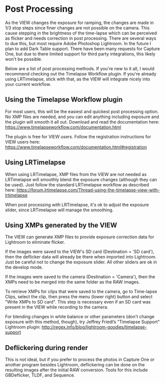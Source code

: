 # Post Processing

As the VIEW changes the exposure for ramping, the changes are made in 1/3 stop steps since finer changes are not possible on the camera.  This cause stepping in the brightness of the time-lapse which can be perceived as flicker and needs correction in post processing.  There are several ways to due this, but most require Adobe Photoshop Lightroom.  In the future I plan to add Dark Table support.  There have been many requests for Capture One, but due to there limited support for third party integrations, this likely won't be possible.

Below are a list of post processing methods.  If you're new to it all, I would recommend checking out the Timelapse Workflow plugin.  If you're already using LRTimelapse, stick with that, as the VIEW will integrate nicely into your current workflow.

## Using the Timelapse Workflow plugin

For most users, this will be the easiest and quickest post processing option.  No XMP files are needed, and you can edit anything including exposure and the plugin will smooth it all out.  Download and read the documentation here: <https://www.timelapseworkflow.com/documentation.html>

The plugin is free for VIEW users.  Follow the registration instructions for VIEW users here: <https://www.timelapseworkflow.com/documentation.html#registration>

## Using LRTimelapse

When using LRTimelapse, XMP files from the VIEW are not needed as LRTimelapse will smoothly blend the exposure changes (although they can be used).  Just follow the standard LRTimelapse workflow as described here: <https://forum.lrtimelapse.com/Thread-using-the-timelapse-view-with-lrtimelapse>

When post processing with LRTimelapse, it's ok to adjust the exposure slider, since LRTimelapse will manage the smoothing.

## Using XMPs generated by the VIEW

The VIEW can generate XMP files to provide exposure correction data for Lightroom to eliminate flicker.

If the images were saved to the VIEW's SD card (Destination = 'SD card'), then the deflicker data will already be there when imported into Lightroom.  Just be careful not to change the exposure slider.  All other sliders are ok in the develop mode.

If the images were saved to the camera (Destination = 'Camera'), then the XMPs need to be merged into the same folder as the RAW images.

To retrieve XMPs for clips that were saved to the camera, go to Time-lapse Clips, select the clip, then press the menu (lower right) button and select "Write XMPs to SD card".  This step is necessary even if an SD card was present in the VIEW while recording to the camera.

For blending changes in white balance or other parameters (don't change exposure with this method, though), try Jeffrey Friedl’s "Timelapse Support" Lightroom plugin: <http://regex.info/blog/lightroom-goodies/timelapse-support>

## Deflickering during render

This is not ideal, but if you prefer to process the photos in Capture One or another program besides Lightroom, deflickering can be done on the resulting images after the initial RAW conversion.  Tools for this include GBDeflicker, TLDF, and Sequence.